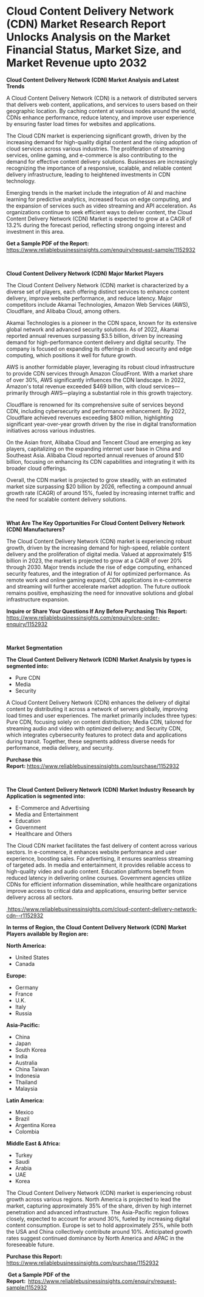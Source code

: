 <p><h1>Cloud Content Delivery Network (CDN) Market Research Report Unlocks Analysis on the Market Financial Status, Market Size, and Market Revenue upto 2032</h1></p><p><strong>Cloud Content Delivery Network (CDN) Market Analysis and Latest Trends</strong></p>
<p><p>A Cloud Content Delivery Network (CDN) is a network of distributed servers that delivers web content, applications, and services to users based on their geographic location. By caching content at various nodes around the world, CDNs enhance performance, reduce latency, and improve user experience by ensuring faster load times for websites and applications.</p><p>The Cloud CDN market is experiencing significant growth, driven by the increasing demand for high-quality digital content and the rising adoption of cloud services across various industries. The proliferation of streaming services, online gaming, and e-commerce is also contributing to the demand for effective content delivery solutions. Businesses are increasingly recognizing the importance of a responsive, scalable, and reliable content delivery infrastructure, leading to heightened investments in CDN technology.</p><p>Emerging trends in the market include the integration of AI and machine learning for predictive analytics, increased focus on edge computing, and the expansion of services such as video streaming and API acceleration. As organizations continue to seek efficient ways to deliver content, the Cloud Content Delivery Network (CDN) Market is expected to grow at a CAGR of 13.2% during the forecast period, reflecting strong ongoing interest and investment in this area.</p></p>
<p><strong>Get a Sample PDF of the Report:&nbsp;</strong> <a href="https://www.reliablebusinessinsights.com/enquiry/request-sample/1152932?utm_campaign=3716&utm_medium=2&utm_source=Github&utm_content=ia&utm_term=19042025&utm_id=cloud-content-delivery-network-cdn">https://www.reliablebusinessinsights.com/enquiry/request-sample/1152932</a></p>
<p>&nbsp;</p>
<p><strong>Cloud Content Delivery Network (CDN) Major Market Players</strong></p>
<p><p>The Cloud Content Delivery Network (CDN) market is characterized by a diverse set of players, each offering distinct services to enhance content delivery, improve website performance, and reduce latency. Major competitors include Akamai Technologies, Amazon Web Services (AWS), Cloudflare, and Alibaba Cloud, among others.</p><p>Akamai Technologies is a pioneer in the CDN space, known for its extensive global network and advanced security solutions. As of 2022, Akamai reported annual revenues surpassing $3.5 billion, driven by increasing demand for high-performance content delivery and digital security. The company is focused on expanding its offerings in cloud security and edge computing, which positions it well for future growth.</p><p>AWS is another formidable player, leveraging its robust cloud infrastructure to provide CDN services through Amazon CloudFront. With a market share of over 30%, AWS significantly influences the CDN landscape. In 2022, Amazon's total revenue exceeded $469 billion, with cloud services—primarily through AWS—playing a substantial role in this growth trajectory.</p><p>Cloudflare is renowned for its comprehensive suite of services beyond CDN, including cybersecurity and performance enhancement. By 2022, Cloudflare achieved revenues exceeding $800 million, highlighting significant year-over-year growth driven by the rise in digital transformation initiatives across various industries.</p><p>On the Asian front, Alibaba Cloud and Tencent Cloud are emerging as key players, capitalizing on the expanding internet user base in China and Southeast Asia. Alibaba Cloud reported annual revenues of around $10 billion, focusing on enhancing its CDN capabilities and integrating it with its broader cloud offerings.</p><p>Overall, the CDN market is projected to grow steadily, with an estimated market size surpassing $20 billion by 2026, reflecting a compound annual growth rate (CAGR) of around 15%, fueled by increasing internet traffic and the need for scalable content delivery solutions.</p></p>
<p>&nbsp;</p>
<p><strong>What Are The Key Opportunities For Cloud Content Delivery Network (CDN) Manufacturers?</strong></p>
<p><p>The Cloud Content Delivery Network (CDN) market is experiencing robust growth, driven by the increasing demand for high-speed, reliable content delivery and the proliferation of digital media. Valued at approximately $15 billion in 2023, the market is projected to grow at a CAGR of over 20% through 2030. Major trends include the rise of edge computing, enhanced security features, and the integration of AI for optimized performance. As remote work and online gaming expand, CDN applications in e-commerce and streaming will further accelerate market adoption. The future outlook remains positive, emphasizing the need for innovative solutions and global infrastructure expansion.</p></p>
<p><strong>Inquire or Share Your Questions If Any Before Purchasing This Report:</strong> <a href="https://www.reliablebusinessinsights.com/enquiry/pre-order-enquiry/1152932?utm_campaign=3716&utm_medium=2&utm_source=Github&utm_content=ia&utm_term=19042025&utm_id=cloud-content-delivery-network-cdn">https://www.reliablebusinessinsights.com/enquiry/pre-order-enquiry/1152932</a></p>
<p>&nbsp;</p>
<p><strong>Market Segmentation</strong></p>
<p><strong>The Cloud Content Delivery Network (CDN) Market Analysis by types is segmented into:</strong></p>
<p><ul><li>Pure CDN</li><li>Media</li><li>Security</li></ul></p>
<p><p>A Cloud Content Delivery Network (CDN) enhances the delivery of digital content by distributing it across a network of servers globally, improving load times and user experiences. The market primarily includes three types: Pure CDN, focusing solely on content distribution; Media CDN, tailored for streaming audio and video with optimized delivery; and Security CDN, which integrates cybersecurity features to protect data and applications during transit. Together, these segments address diverse needs for performance, media delivery, and security.</p></p>
<p><strong>Purchase this Report:&nbsp;</strong><a href="https://www.reliablebusinessinsights.com/purchase/1152932?utm_campaign=3716&utm_medium=2&utm_source=Github&utm_content=ia&utm_term=19042025&utm_id=cloud-content-delivery-network-cdn">https://www.reliablebusinessinsights.com/purchase/1152932</a></p>
<p>&nbsp;</p>
<p><strong>The Cloud Content Delivery Network (CDN) Market Industry Research by Application is segmented into:</strong></p>
<p><ul><li>E-Commerce and Advertising</li><li>Media and Entertainment</li><li>Education</li><li>Government</li><li>Healthcare and Others</li></ul></p>
<p><p>The Cloud CDN market facilitates the fast delivery of content across various sectors. In e-commerce, it enhances website performance and user experience, boosting sales. For advertising, it ensures seamless streaming of targeted ads. In media and entertainment, it provides reliable access to high-quality video and audio content. Education platforms benefit from reduced latency in delivering online courses. Government agencies utilize CDNs for efficient information dissemination, while healthcare organizations improve access to critical data and applications, ensuring better service delivery across all sectors.</p></p>
<p><a href="https://www.reliablebusinessinsights.com/cloud-content-delivery-network-cdn--r1152932?utm_campaign=3716&utm_medium=2&utm_source=Github&utm_content=ia&utm_term=19042025&utm_id=cloud-content-delivery-network-cdn">&nbsp;https://www.reliablebusinessinsights.com/cloud-content-delivery-network-cdn--r1152932</a></p>
<p><strong>In terms of Region, the Cloud Content Delivery Network (CDN) Market Players available by Region are:</strong></p>
<p>
    <p> <strong> North America: </strong>
        <ul>
            <li>United States</li>
            <li>Canada</li>
        </ul>
        </p> 
    <p> <strong> Europe: </strong>
        <ul>
            <li>Germany</li>
            <li>France</li>
            <li>U.K.</li>
            <li>Italy</li>
            <li>Russia</li>
        </ul>
        </p> 
    <p> <strong> Asia-Pacific: </strong>
        <ul>
            <li>China</li>
            <li>Japan</li>
            <li>South Korea</li>
            <li>India</li>
            <li>Australia</li>
            <li>China Taiwan</li>
            <li>Indonesia</li>
            <li>Thailand</li>
            <li>Malaysia</li>
        </ul>
        </p> 
    <p> <strong> Latin America: </strong>
        <ul>
            <li>Mexico</li>
            <li>Brazil</li>
            <li>Argentina Korea</li>
            <li>Colombia</li>
        </ul>
        </p> 
    <p> <strong> Middle East & Africa: </strong>
        <ul>
            <li>Turkey</li>
            <li>Saudi</li>
            <li>Arabia</li>
            <li>UAE</li>
            <li>Korea</li>
        </ul>
    </p>
    </p>
<p><p>The Cloud Content Delivery Network (CDN) market is experiencing robust growth across various regions. North America is projected to lead the market, capturing approximately 35% of the share, driven by high internet penetration and advanced infrastructure. The Asia-Pacific region follows closely, expected to account for around 30%, fueled by increasing digital content consumption. Europe is set to hold approximately 25%, while both the USA and China collectively contribute around 10%. Anticipated growth rates suggest continued dominance by North America and APAC in the foreseeable future.</p></p>
<p><strong>Purchase this Report: </strong><a href="https://www.reliablebusinessinsights.com/purchase/1152932?utm_campaign=3716&utm_medium=2&utm_source=Github&utm_content=ia&utm_term=19042025&utm_id=cloud-content-delivery-network-cdn">https://www.reliablebusinessinsights.com/purchase/1152932</a></p>
<p>&nbsp;<strong>Get a Sample PDF of the Report:&nbsp;&nbsp;</strong><a href="https://www.reliablebusinessinsights.com/enquiry/request-sample/1152932?utm_campaign=3716&utm_medium=2&utm_source=Github&utm_content=ia&utm_term=19042025&utm_id=cloud-content-delivery-network-cdn">https://www.reliablebusinessinsights.com/enquiry/request-sample/1152932</a></p>
<p><strong></strong></p>
<p><p></p><p></p><p></p></p>